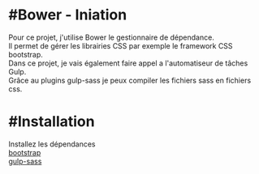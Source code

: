 #Bower - Iniation
=========================

Pour ce projet, j'utilise Bower le gestionnaire de dépendance.<br/>  Il permet de gérer les librairies CSS par exemple le framework CSS bootstrap.<br/> 
Dans ce projet, je vais également faire appel a l'automatiseur de tâches Gulp.<br/>  Grâce au plugins gulp-sass je peux compiler les fichiers sass en fichiers css.  

#Installation
=============

Installez les dépendances <br/> <a href="https://github.com/twbs/bootstrap" target="_blank">bootstrap</a><br/> <a href="https://github.com/dlmanning/gulp-sass" target="_blank">gulp-sass</a>
